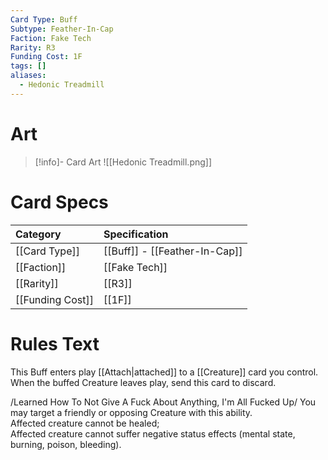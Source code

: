 ```yaml
---
Card Type: Buff
Subtype: Feather-In-Cap
Faction: Fake Tech
Rarity: R3
Funding Cost: 1F
tags: []
aliases:
  - Hedonic Treadmill
---
```

# Art

> [!info]- Card Art
> ![[Hedonic Treadmill.png]]

# Card Specs

| Category | Specification| 
| :--- | :--- |
| [[Card Type]] | [[Buff]] - [[Feather-In-Cap]] |  
| [[Faction]] | [[Fake Tech]] |  
| [[Rarity]] | [[R3]] |  
| [[Funding Cost]] | [[1F]] |  

# Rules Text  

This Buff enters play [[Attach|attached]] to a [[Creature]] card you control.  
When the buffed Creature leaves play, send this card to discard.  

/Learned How To Not Give A Fuck About Anything, I'm All Fucked Up/ You may target a friendly or opposing Creature with this ability.  
Affected creature cannot be healed;  
Affected creature cannot suffer negative status effects (mental state, burning, poison, bleeding).  

